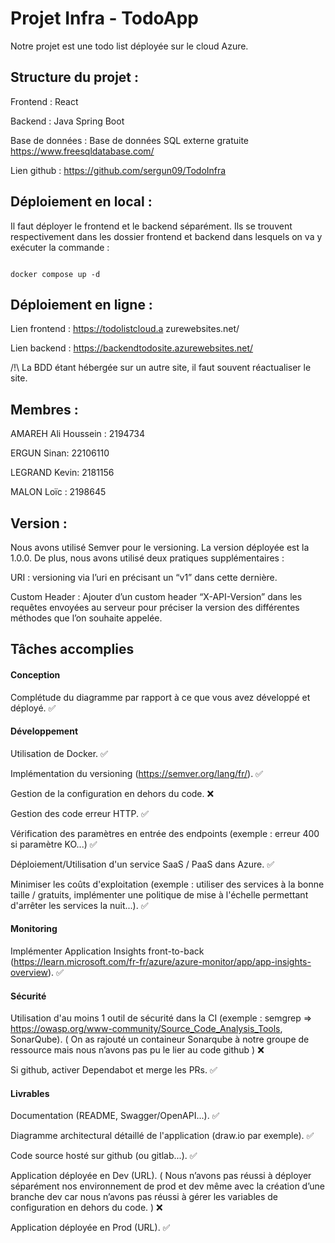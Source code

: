 
# Projet Infra - TodoApp

Notre projet est une todo list déployée sur le cloud Azure.

## Structure du projet :

Frontend : React

Backend : Java Spring Boot

Base de données : Base de données SQL externe gratuite https://www.freesqldatabase.com/

Lien github : https://github.com/sergun09/TodoInfra

## Déploiement en local :

Il faut déployer le frontend et le backend séparément. Ils se trouvent respectivement dans les dossier frontend et backend dans lesquels on va y exécuter la commande :

```

docker compose up -d

```

## Déploiement en ligne :

Lien frontend : https://todolistcloud.a zurewebsites.net/

Lien backend : https://backendtodosite.azurewebsites.net/

/!\ La BDD étant hébergée sur un autre site, il faut souvent réactualiser le site.

## Membres :

AMAREH Ali Houssein : 2194734

ERGUN Sinan: 22106110

LEGRAND Kevin: 2181156

MALON Loïc : 2198645

## Version :

Nous avons utilisé Semver pour le versioning. La version déployée est la 1.0.0. De plus, nous avons utilisé deux pratiques supplémentaires :

URI : versioning via l’uri en précisant un “v1” dans cette dernière.

Custom Header : Ajouter d’un custom header “X-API-Version” dans les requêtes envoyées au serveur pour préciser la version des différentes méthodes que l’on souhaite appelée.

## Tâches accomplies 

#### Conception

Complétude du diagramme par rapport à ce que vous avez développé et déployé. ✅

#### Développement

Utilisation de Docker. ✅

Implémentation du versioning (https://semver.org/lang/fr/). ✅

Gestion de la configuration en dehors du code. ❌

Gestion des code erreur HTTP. ✅

Vérification des paramètres en entrée des endpoints (exemple : erreur 400 si paramètre KO...) ✅

Déploiement/Utilisation d'un service SaaS / PaaS dans Azure. ✅

Minimiser les coûts d'exploitation (exemple : utiliser des services à la bonne taille / gratuits, implémenter une politique de mise à l'échelle permettant d'arrêter les services la nuit...). ✅

#### Monitoring

Implémenter Application Insights front-to-back (https://learn.microsoft.com/fr-fr/azure/azure-monitor/app/app-insights-overview). ✅

#### Sécurité

Utilisation d'au moins 1 outil de sécurité dans la CI (exemple : semgrep => https://owasp.org/www-community/Source_Code_Analysis_Tools, SonarQube). ( On as rajouté un containeur Sonarqube à notre groupe de ressource mais nous n’avons pas pu le lier au code github ) ❌

Si github, activer Dependabot et merge les PRs. ✅

#### Livrables

Documentation (README, Swagger/OpenAPI...). ✅

Diagramme architectural détaillé de l'application (draw.io par exemple). ✅

Code source hosté sur github (ou gitlab...). ✅

Application déployée en Dev (URL).  ( Nous n’avons pas réussi à déployer séparément nos environnement de prod et dev même avec la création d’une branche dev car nous n’avons pas réussi à gérer les variables de configuration en dehors du code. ) ❌

Application déployée en Prod (URL). ✅
